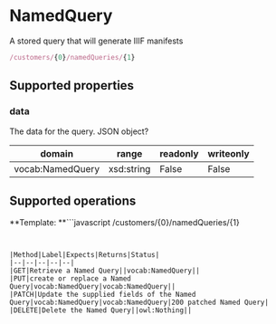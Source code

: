
# NamedQuery

A stored query that will generate IIIF manifests

```javascript
/customers/{0}/namedQueries/{1}
```


## Supported properties


### data

The data for the query. JSON object?


|domain|range|readonly|writeonly|
|--|--|--|--|
|vocab:NamedQuery|xsd:string|False|False|


## Supported operations

**Template: **```javascript
/customers/{0}/namedQueries/{1}
```


|Method|Label|Expects|Returns|Status|
|--|--|--|--|--|
|GET|Retrieve a Named Query||vocab:NamedQuery||
|PUT|create or replace a Named Query|vocab:NamedQuery|vocab:NamedQuery||
|PATCH|Update the supplied fields of the Named Query|vocab:NamedQuery|vocab:NamedQuery|200 patched Named Query|
|DELETE|Delete the Named Query||owl:Nothing||


